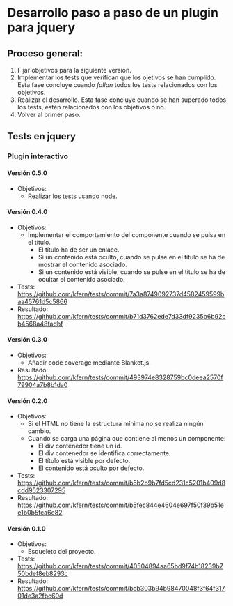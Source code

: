 # Desarrollo paso a paso de un plugin para jquery

## Proceso general:
1. Fijar objetivos para la siguiente versión.
2. Implementar los tests que verifican que los ojetivos se han cumplido. Esta fase concluye cuando *fallan* todos los tests relacionados con los objetivos.
3. Realizar el desarrollo. Esta fase concluye cuando se han superado todos los tests, estén relacionados con los objetivos o no.
4. Volver al primer paso.

## Tests en jquery

### Plugin interactivo
#### Versión 0.5.0
* Objetivos:
  * Realizar los tests usando node.
#### Versión 0.4.0
* Objetivos:
  * Implementar el comportamiento del componente cuando se pulsa en el título.
    * El título ha de ser un enlace.
    * Si un contenido está oculto, cuando se pulse en el título se ha de mostrar el contenido asociado.
    * Si un contenido está visible, cuando se pulse en el título se ha de ocultar el contenido asociado.
* Tests: https://github.com/kfern/tests/commit/7a3a8749092737d4582459599baa45761d5c5866
* Resultado: https://github.com/kfern/tests/commit/b71d3762ede7d33df9235b6b92cb4568a48fadbf
#### Versión 0.3.0
* Objetivos:
  * Añadir code coverage mediante Blanket.js.
* Resultado: https://github.com/kfern/tests/commit/493974e8328759bc0deea2570f79904a7b8b1da0

#### Versión 0.2.0
* Objetivos:
  * Si el HTML no tiene la estructura mínima no se realiza ningún cambio.
  * Cuando se carga una página que contiene al menos un componente:
    * El div contenedor tiene un id.
    * El div contenedor se identifica correctamente.
    * El título está visible por defecto.
    * El contenido está oculto por defecto.
* Tests: https://github.com/kfern/tests/commit/b5b2b9b7fd5cd231c5201b409d8cdd9523307295
* Resultado: https://github.com/kfern/tests/commit/b5fec844e4604e697f50f39b51ee1b0b5fca6e82

#### Versión 0.1.0
* Objetivos:
  * Esqueleto del proyecto.
* Tests: https://github.com/kfern/tests/commit/40504894aa65bd9f74b18239b750bdef8eb8293c
* Resultado: https://github.com/kfern/tests/commit/bcb303b94b98470048f3f64f31701de3a2fbc60d